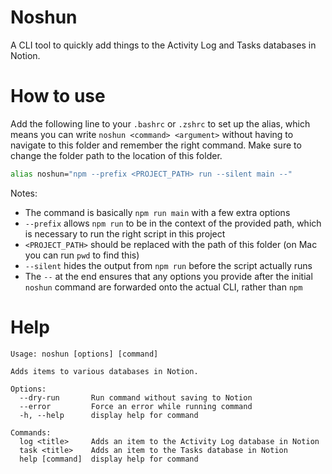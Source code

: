 # Noshun

A CLI tool to quickly add things to the Activity Log and Tasks databases in Notion.

# How to use

Add the following line to your `.bashrc` or `.zshrc` to set up the alias, which means you can write `noshun <command> <argument>` without having to navigate to this folder and remember the right command. Make sure to change the folder path to the location of this folder.

```bash
alias noshun="npm --prefix <PROJECT_PATH> run --silent main --"
```

Notes:

- The command is basically `npm run main` with a few extra options
- `--prefix` allows `npm run` to be in the context of the provided path, which is necessary to run the right script in this project
- `<PROJECT_PATH>` should be replaced with the path of this folder (on Mac you can run `pwd` to find this)
- `--silent` hides the output from `npm run` before the script actually runs
- The `--` at the end ensures that any options you provide after the initial `noshun` command are forwarded onto the actual CLI, rather than `npm`

# Help

<!-- START: Help text -->

```
Usage: noshun [options] [command]

Adds items to various databases in Notion.

Options:
  --dry-run       Run command without saving to Notion
  --error         Force an error while running command
  -h, --help      display help for command

Commands:
  log <title>     Adds an item to the Activity Log database in Notion
  task <title>    Adds an item to the Tasks database in Notion
  help [command]  display help for command

```
